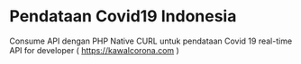 # Pendataan Covid19 Indonesia
Consume API dengan PHP Native CURL untuk pendataan Covid 19 real-time <br/>
API for developer ( https://kawalcorona.com )
